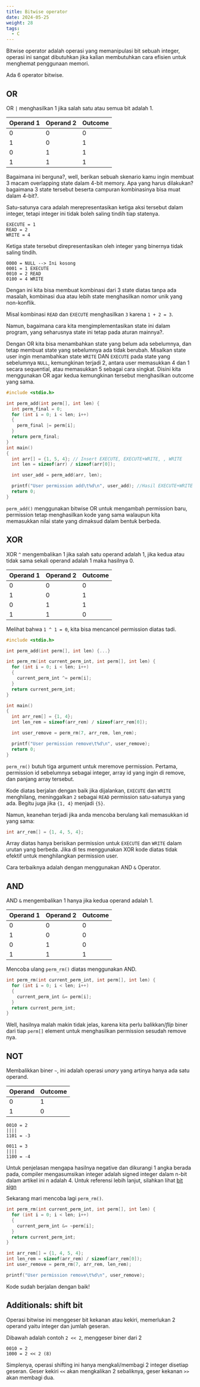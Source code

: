 ```yaml
---
title: Bitwise operator
date: 2024-05-25
weight: 28
tags:
  - C
---
```


Bitwise operator adalah operasi yang memanipulasi bit sebuah integer, operasi ini sangat dibutuhkan jika kalian membutuhkan cara efisien untuk menghemat penggunaan memori.

Ada 6 operator bitwise.

## OR

OR `|` menghasilkan 1 jika salah satu atau semua bit adalah 1.

| Operand 1 | Operand 2 | Outcome |
|-|-|-|
| 0 | 0 | 0 |
| 1 | 0 | 1 |
| 0 | 1 | 1 |
| 1 | 1 | 1 |

Bagaimana ini berguna?, well, berikan sebuah skenario kamu ingin membuat 3 macam overlapping state dalam 4-bit memory. Apa yang harus dilakukan? bagaimana 3 state tersebut beserta campuran kombinasinya bisa muat dalam 4-bit?.

Satu-satunya cara adalah merepresentasikan ketiga aksi tersebut dalam integer, tetapi integer ini tidak boleh saling tindih tiap statenya.

```plain
EXECUTE = 1
READ = 2
WRITE = 4
```

Ketiga state tersebut direpresentasikan oleh integer yang binernya tidak saling tindih.

```plain
0000 = NULL --> Ini kosong
0001 = 1 EXECUTE
0010 = 2 READ
0100 = 4 WRITE
```

Dengan ini kita bisa membuat kombinasi dari 3 state diatas tanpa ada masalah, kombinasi dua atau lebih state menghasilkan nomor unik yang non-konflik.

Misal kombinasi `READ` dan `EXECUTE` menghasilkan `3` karena `1 + 2 = 3`.

Namun, bagaimana cara kita mengimplementasikan state ini dalam program, yang seharusnya state ini tetap pada aturan mainnya?.

Dengan OR kita bisa menambahkan state yang belum ada sebelumnya, dan tetap membuat state yang sebelumnya ada tidak berubah. Misalkan state user ingin menambahkan state `WRITE` DAN `EXECUTE` pada state yang sebelumnya `NULL`, kemungkinan terjadi 2, antara user memasukkan 4 dan 1 secara sequential, atau memasukkan 5 sebagai cara singkat. Disini kita menggunakan OR agar kedua kemungkinan tersebut menghasilkan outcome yang sama.

```c
#include <stdio.h>

int perm_add(int perm[], int len) {
  int perm_final = 0;
  for (int i = 0; i < len; i++)
  {
    perm_final |= perm[i];
  }
  return perm_final;
}
int main()
{
  int arr[] = {1, 5, 4}; // Insert EXECUTE, EXECUTE+WRITE, , WRITE
  int len = sizeof(arr) / sizeof(arr[0]);

  int user_add = perm_add(arr, len);

  printf("User permission add\t%d\n", user_add); //Hasil EXECUTE+WRITE
  return 0;
}
```

`perm_add()` menggunakan bitwise OR untuk mengambah permission baru, permission tetap menghasilkan kode yang sama walaupun kita memasukkan nilai state yang dimaksud dalam bentuk berbeda.

## XOR

XOR `^` mengembalikan 1 jika salah satu operand adalah 1, jika kedua atau tidak sama sekali operand adalah 1 maka hasilnya 0.

| Operand 1 | Operand 2 | Outcome |
|-|-|-|
| 0 | 0 | 0 |
| 1 | 0 | 1 |
| 0 | 1 | 1 |
| 1 | 1 | 0 |

Melihat bahwa `1 ^ 1 = 0`, kita bisa mencancel permission diatas tadi.

```c
#include <stdio.h>

int perm_add(int perm[], int len) {...}

int perm_rm(int current_perm_int, int perm[], int len) {
  for (int i = 0; i < len; i++)
  {
    current_perm_int ^= perm[i];
  }
  return current_perm_int;
}

int main()
{
  int arr_rem[] = {1, 4};
  int len_rem = sizeof(arr_rem) / sizeof(arr_rem[0]);

  int user_remove = perm_rm(7, arr_rem, len_rem);

  printf("User permission remove\t%d\n", user_remove);
  return 0;
}
```

`perm_rm()` butuh tiga argument untuk meremove permission. Pertama, permission id sebelumnya sebagai integer, array id yang ingin di remove, dan panjang array tersebut.

Kode diatas berjalan dengan baik jika dijalankan, `EXECUTE` dan `WRITE` menghilang, meninggalkan `2` sebagai `READ` permission satu-satunya yang ada. Begitu juga jika `{1, 4}` menjadi `{5}`.

Namun, keanehan terjadi jika anda mencoba berulang kali memasukkan id yang sama:
```c
int arr_rem[] = {1, 4, 5, 4};
```
Array diatas hanya berisikan permission untuk `EXECUTE` dan `WRITE` dalam urutan yang berbeda. Jika di tes menggunakan XOR kode diatas tidak efektif untuk menghilangkan permission user.

Cara terbaiknya adalah dengan menggunakan AND `&` Operator.

## AND

AND `&` mengembalikan 1 hanya jika kedua operand adalah 1.

| Operand 1 | Operand 2 | Outcome |
|-|-|-|
| 0 | 0 | 0 |
| 1 | 0 | 0 |
| 0 | 1 | 0 |
| 1 | 1 | 1 |

Mencoba ulang `perm_rm()` diatas menggunakan AND.

```c
int perm_rm(int current_perm_int, int perm[], int len) {
  for (int i = 0; i < len; i++)
  {
    current_perm_int &= perm[i];
  }
  return current_perm_int;
}
```

Well, hasilnya malah makin tidak jelas, karena kita perlu balikkan/*flip* biner dari tiap `perm[]` element untuk menghasilkan permission sesudah remove nya.

## NOT

Membalikkan biner `~`, ini adalah operasi *unary* yang artinya hanya ada satu operand.

| Operand | Outcome |
|-|-|
| 0 | 1 |
| 1 | 0 |

```plain
0010 = 2
||||
1101 = -3

0011 = 3
||||
1100 = -4
```

Untuk penjelasan mengapa hasilnya negative dan dikurangi 1 angka berada pada, compiler mengasumsikan integer adalah signed integer dalam n-bit dalam artikel ini n adalah 4. Untuk referensi lebih lanjut, silahkan lihat [bit sign](https://en.wikipedia.org/wiki/Sign_bit)

Sekarang mari mencoba lagi `perm_rm()`.

```c
int perm_rm(int current_perm_int, int perm[], int len) {
  for (int i = 0; i < len; i++)
  {
    current_perm_int &= ~perm[i];
  }
  return current_perm_int;
}
```

```c
int arr_rem[] = {1, 4, 5, 4};
int len_rem = sizeof(arr_rem) / sizeof(arr_rem[0]);
int user_remove = perm_rm(7, arr_rem, len_rem);

printf("User permission remove\t%d\n", user_remove);
```

Kode sudah berjalan dengan baik!

## Additionals: shift bit

Operasi bitwise ini menggeser bit kekanan atau kekiri, memerlukan 2 operand yaitu integer dan jumlah geseran.

Dibawah adalah contoh `2 << 2`, menggeser biner dari 2 

```plain
0010 = 2
1000 = 2 << 2 (8) 
```

Simplenya, operasi shifting ini hanya mengkali/membagi 2 integer disetiap geseran. Geser kekiri `<<` akan mengkalikan 2 sebaliknya, geser kekanan `>>` akan membagi dua.